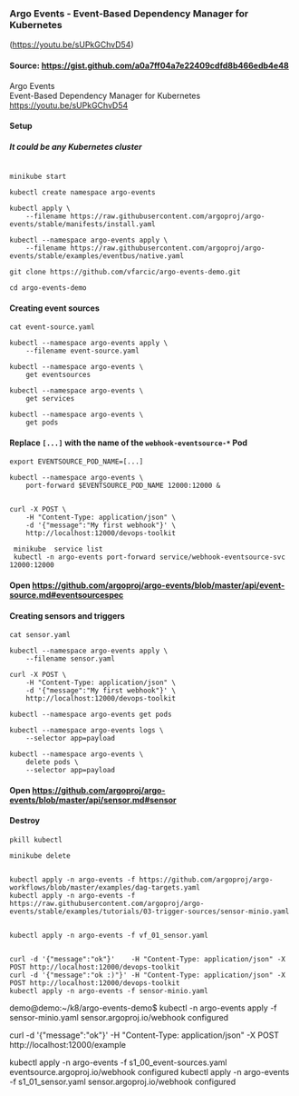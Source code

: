 ### Argo Events - Event-Based Dependency Manager for Kubernetes

(https://youtu.be/sUPkGChvD54)


#### Source: https://gist.github.com/a0a7ff04a7e22409cdfd8b466edb4e48

 
  Argo Events                                    
  Event-Based Dependency Manager for Kubernetes  
  https://youtu.be/sUPkGChvD54                   
 

 
#### Setup  
 

##### It could be any Kubernetes cluster

```console

minikube start

kubectl create namespace argo-events

kubectl apply \
    --filename https://raw.githubusercontent.com/argoproj/argo-events/stable/manifests/install.yaml

kubectl --namespace argo-events apply \
    --filename https://raw.githubusercontent.com/argoproj/argo-events/stable/examples/eventbus/native.yaml

git clone https://github.com/vfarcic/argo-events-demo.git

cd argo-events-demo
```
 
#### Creating event sources  
 
```console
cat event-source.yaml

kubectl --namespace argo-events apply \
    --filename event-source.yaml

kubectl --namespace argo-events \
    get eventsources

kubectl --namespace argo-events \
    get services

kubectl --namespace argo-events \
    get pods
```

#### Replace `[...]` with the name of the `webhook-eventsource-*` Pod

```console
export EVENTSOURCE_POD_NAME=[...]

kubectl --namespace argo-events \
    port-forward $EVENTSOURCE_POD_NAME 12000:12000 &


curl -X POST \
    -H "Content-Type: application/json" \
    -d '{"message":"My first webhook"}' \
    http://localhost:12000/devops-toolkit

 minikube  service list
 kubectl -n argo-events port-forward service/webhook-eventsource-svc 12000:12000   
```
#### Open https://github.com/argoproj/argo-events/blob/master/api/event-source.md#eventsourcespec


#### Creating sensors and triggers  

```console
cat sensor.yaml

kubectl --namespace argo-events apply \
    --filename sensor.yaml

curl -X POST \
    -H "Content-Type: application/json" \
    -d '{"message":"My first webhook"}' \
    http://localhost:12000/devops-toolkit

kubectl --namespace argo-events get pods

kubectl --namespace argo-events logs \
    --selector app=payload

kubectl --namespace argo-events \
    delete pods \
    --selector app=payload
```
#### Open https://github.com/argoproj/argo-events/blob/master/api/sensor.md#sensor

 
#### Destroy

```console
pkill kubectl

minikube delete

```

```console

kubectl apply -n argo-events -f https://github.com/argoproj/argo-workflows/blob/master/examples/dag-targets.yaml
kubectl apply -n argo-events -f https://raw.githubusercontent.com/argoproj/argo-events/stable/examples/tutorials/03-trigger-sources/sensor-minio.yaml


kubectl apply -n argo-events -f vf_01_sensor.yaml


curl -d '{"message":"ok"}'    -H "Content-Type: application/json" -X POST http://localhost:12000/devops-toolkit
curl -d '{"message":"ok :)"}' -H "Content-Type: application/json" -X POST http://localhost:12000/devops-toolkit
kubectl apply -n argo-events -f sensor-minio.yaml
```
demo@demo:~/k8/argo-events-demo$ kubectl -n argo-events apply -f sensor-minio.yaml
sensor.argoproj.io/webhook configured

curl -d '{"message":"ok"}' -H "Content-Type: application/json" -X POST http://localhost:12000/example


 kubectl apply -n argo-events -f s1_00_event-sources.yaml
eventsource.argoproj.io/webhook configured
 kubectl apply -n argo-events -f s1_01_sensor.yaml
sensor.argoproj.io/webhook configured
```
